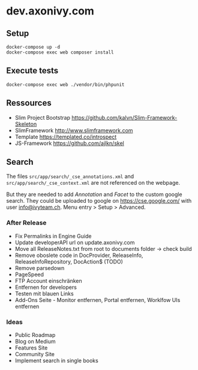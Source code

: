 # dev.axonivy.com

## Setup
	docker-compose up -d
	docker-compose exec web composer install

## Execute tests
	docker-compose exec web ./vendor/bin/phpunit

## Ressources
* Slim Project Bootstrap <https://github.com/kalvn/Slim-Framework-Skeleton>
* SlimFramework <http://www.slimframework.com>
* Template <https://templated.co/introspect>
* JS-Framework <https://github.com/ajlkn/skel>

## Search
The files `src/app/search/_cse_annotations.xml` and `src/app/search/_cse_context.xml` are not referenced on the webpage.

But they are needed to add _Annotation_ and _Facet_  to the custom google search.
They could be uploaded to google on <https://cse.google.com/> with user info@ivyteam.ch.
Menu entry > Setup > Advanced.

### After Release
* Fix Permalinks in Engine Guide
* Update developerAPI url on update.axonivy.com
* Move all ReleaseNotes.txt from root to documents folder -> check build
* Remove oboslete code in DocProvider, ReleaseInfo, ReleaseInfoRepository, DocAction$ (TODO)
* Remove parsedown
* PageSpeed
* FTP Account einschränken
* Entfernen for developers
* Testen mit blauen Links
* Add-Ons Seite - Monitor entfernen, Portal entfernen, Worklfow UIs entfernen

### Ideas
* Public Roadmap
* Blog on Medium
* Features Site
* Community Site
* Implement search in single books
